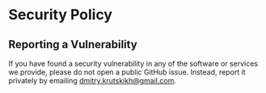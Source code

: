 # Security Policy

## Reporting a Vulnerability

If you have found a security vulnerability in any of the software or services we provide, please do not open a public GitHub issue. Instead, report it privately by emailing <dmitry.krutskikh@gmail.com>.
